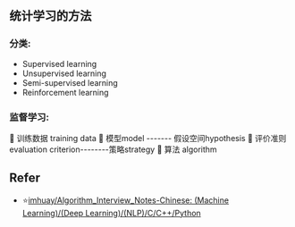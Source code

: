 
## 统计学习的方法

### 分类:
* Supervised learning
* Unsupervised learning
* Semi-supervised learning 
* Reinforcement learning


### 监督学习:
 训练数据 training data
 模型model ------- 假设空间hypothesis 
 评价准则evaluation criterion--------策略strategy 
 算法 algorithm


## Refer

* :star:[imhuay/Algorithm_Interview_Notes-Chinese: (Machine Learning)/(Deep Learning)/(NLP)/C/C++/Python](https://github.com/imhuay/Algorithm_Interview_Notes-Chinese)